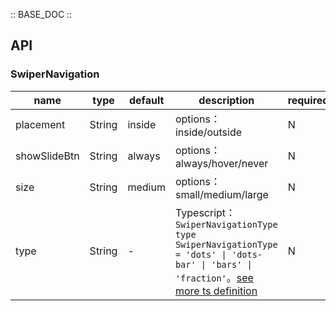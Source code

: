 :: BASE_DOC ::

## API

### SwiperNavigation

name | type | default | description | required
-- | -- | -- | -- | --
placement | String | inside | options：inside/outside | N
showSlideBtn | String | always | options：always/hover/never | N
size | String | medium | options：small/medium/large | N
type | String | - | Typescript：`SwiperNavigationType` `type SwiperNavigationType = 'dots' \| 'dots-bar' \| 'bars' \| 'fraction'`。[see more ts definition](https://github.com/Tencent/tdesign-react/blob/develop/src/swiper/type.ts) | N
